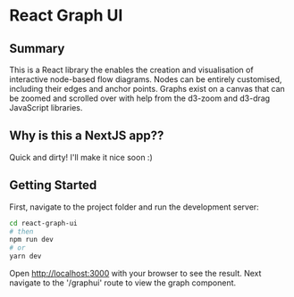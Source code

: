 # React Graph UI

## Summary

This is a React library the enables the creation and visualisation of interactive node-based flow diagrams. Nodes can be entirely customised, including their edges and anchor points. Graphs exist on a canvas that can be zoomed and scrolled over with help from the d3-zoom and d3-drag JavaScript libraries.

## Why is this a NextJS app??

Quick and dirty! I'll make it nice soon :)

## Getting Started

First, navigate to the project folder and run the development server:

```bash
cd react-graph-ui
# then
npm run dev
# or
yarn dev
```

Open [http://localhost:3000](http://localhost:3000) with your browser to see the result. Next navigate to the '/graphui' route to view the graph component.
